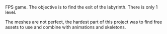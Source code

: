 FPS game.
The objective is to find the exit of the labyrinth.
There is only 1 level.

The meshes are not perfect, the hardest part of this project was to find free assets to use and combine with animations and skeletons.
